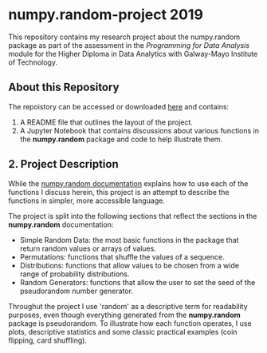 # numpy.random-project 2019

This repository contains my research project about the numpy.random package as part of the assessment in the *Programming for Data Analysis* module for the Higher Diploma in Data Analytics with Galway-Mayo Institute of Technology.


## About this Repository

The repoistory can be accessed or downloaded [here](https://github.com/jennifer-ryan/numpy.random-project) and contains:

1. A README file that outlines the layout of the project.
2. A Jupyter Notebook that contains discussions about various functions in the **numpy.random** package and code to help illustrate them.


## 2. Project Description

While the [numpy.random documentation](https://docs.scipy.org/doc/numpy-1.16.0/reference/routines.random.html#) explains how to use each of the functions I discuss herein, this project is an attempt to describe the functions in simpler, more accessible language. 

The project is split into the following sections that reflect the sections in the **numpy.random** documentation:

- Simple Random Data: the most basic functions in the package that return random values or arrays of values. 
- Permutations: functions that shuffle the values of a sequence.
- Distributions: functions that allow values to be chosen from a wide range of probability distributions.
- Random Generators: functions that allow the user to set the seed of the pseudorandom number generator.

Throughut the project I use 'random' as a descriptive term for readability purposes, even though everything generated from the **numpy.random** package is pseudorandom. To illustrate how each function operates, I use plots, descriptive statistics and some classic practical examples (coin flipping, card shuffling).